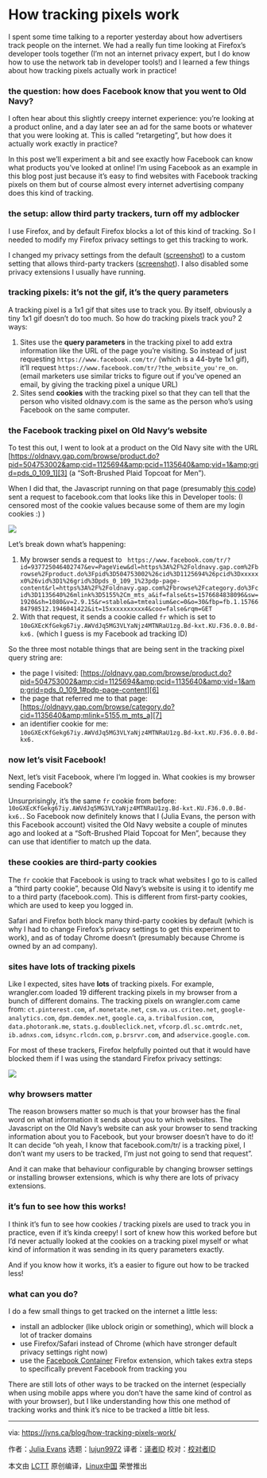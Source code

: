 [#]: collector: (lujun9972)
[#]: translator: (chen-ni)
[#]: reviewer: ( )
[#]: publisher: ( )
[#]: url: ( )
[#]: subject: (How tracking pixels work)
[#]: via: (https://jvns.ca/blog/how-tracking-pixels-work/)
[#]: author: (Julia Evans https://jvns.ca/)

How tracking pixels work
======

I spent some time talking to a reporter yesterday about how advertisers track people on the internet. We had a really fun time looking at Firefox’s developer tools together (I’m not an internet privacy expert, but I do know how to use the network tab in developer tools!) and I learned a few things about how tracking pixels actually work in practice!

### the question: how does Facebook know that you went to Old Navy?

I often hear about this slightly creepy internet experience: you’re looking at a product online, and a day later see an ad for the same boots or whatever that you were looking at. This is called “retargeting”, but how does it actually work exactly in practice?

In this post we’ll experiment a bit and see exactly how Facebook can know what products you’ve looked at online! I’m using Facebook as an example in this blog post just because it’s easy to find websites with Facebook tracking pixels on them but of course almost every internet advertising company does this kind of tracking.

### the setup: allow third party trackers, turn off my adblocker

I use Firefox, and by default Firefox blocks a lot of this kind of tracking. So I needed to modify my Firefox privacy settings to get this tracking to work.

I changed my privacy settings from the default ([screenshot][1]) to a custom setting that allows third-party trackers ([screenshot][2]). I also disabled some privacy extensions I usually have running.

### tracking pixels: it’s not the gif, it’s the query parameters

A tracking pixel is a 1x1 gif that sites use to track you. By itself, obviously a tiny 1x1 gif doesn’t do too much. So how do tracking pixels track you? 2 ways:

  1. Sites use the **query parameters** in the tracking pixel to add extra information like the URL of the page you’re visiting. So instead of just requesting `https://www.facebook.com/tr/` (which is a 44-byte 1x1 gif), it’ll request `https://www.facebook.com/tr/?the_website_you're_on`. (email marketers use similar tricks to figure out if you’ve opened an email, by giving the tracking pixel a unique URL)
  2. Sites send **cookies** with the tracking pixel so that they can tell that the person who visited oldnavy.com is the same as the person who’s using Facebook on the same computer.



### the Facebook tracking pixel on Old Navy’s website

To test this out, I went to look at a product on the Old Navy site with the URL [https://oldnavy.gap.com/browse/product.do?pid=504753002&amp;cid=1125694&amp;pcid=1135640&amp;vid=1&amp;grid=pds_0_109_1][3] (a “Soft-Brushed Plaid Topcoat for Men”).

When I did that, the Javascript running on that page (presumably [this code][4]) sent a request to facebook.com that looks like this in Developer tools: (I censored most of the cookie values because some of them are my login cookies :) )

![][5]

Let’s break down what’s happening:

  1. My browser sends a request to ` https://www.facebook.com/tr/?id=937725046402747&ev=PageView&dl=https%3A%2F%2Foldnavy.gap.com%2Fbrowse%2Fproduct.do%3Fpid%3D504753002%26cid%3D1125694%26pcid%3Dxxxxxx0%26vid%3D1%26grid%3Dpds_0_109_1%23pdp-page-content&rl=https%3A%2F%2Foldnavy.gap.com%2Fbrowse%2Fcategory.do%3Fcid%3D1135640%26mlink%3D5155%2Cm_mts_a&if=false&ts=1576684838096&sw=1920&sh=1080&v=2.9.15&r=stable&a=tmtealium&ec=0&o=30&fbp=fb.1.1576684798512.1946041422&it=15xxxxxxxxxx4&coo=false&rqm=GET`
  2. With that request, it sends a cookie called `fr` which is set to `10oGXEcKfGekg67iy.AWVdJq5MG3VLYaNjz4MTNRaU1zg.Bd-kxt.KU.F36.0.0.Bd-kx6.` (which I guess is my Facebook ad tracking ID)



So the three most notable things that are being sent in the tracking pixel query string are:

  * the page I visited: [https://oldnavy.gap.com/browse/product.do?pid=504753002&amp;cid=1125694&amp;pcid=1135640&amp;vid=1&amp;grid=pds_0_109_1#pdp-page-content][6]
  * the page that referred me to that page: [https://oldnavy.gap.com/browse/category.do?cid=1135640&amp;mlink=5155,m_mts_a][7]
  * an identifier cookie for me: `10oGXEcKfGekg67iy.AWVdJq5MG3VLYaNjz4MTNRaU1zg.Bd-kxt.KU.F36.0.0.Bd-kx6.`



### now let’s visit Facebook!

Next, let’s visit Facebook, where I’m logged in. What cookies is my browser sending Facebook?

Unsurprisingly, it’s the same `fr` cookie from before: `10oGXEcKfGekg67iy.AWVdJq5MG3VLYaNjz4MTNRaU1zg.Bd-kxt.KU.F36.0.0.Bd-kx6.`. So Facebook now definitely knows that I (Julia Evans, the person with this Facebook account) visited the Old Navy website a couple of minutes ago and looked at a “Soft-Brushed Plaid Topcoat for Men”, because they can use that identifier to match up the data.

### these cookies are third-party cookies

The `fr` cookie that Facebook is using to track what websites I go to is called a “third party cookie”, because Old Navy’s website is using it to identify me to a third party (facebook.com). This is different from first-party cookies, which are used to keep you logged in.

Safari and Firefox both block many third-party cookies by default (which is why I had to change Firefox’s privacy settings to get this experiment to work), and as of today Chrome doesn’t (presumably because Chrome is owned by an ad company).

### sites have lots of tracking pixels

Like I expected, sites have **lots** of tracking pixels. For example, wrangler.com loaded 19 different tracking pixels in my browser from a bunch of different domains. The tracking pixels on wrangler.com came from: `ct.pinterest.com`, `af.monetate.net`, `csm.va.us.criteo.net`, `google-analytics.com`, `dpm.demdex.net`, `google.ca`, `a.tribalfusion.com`, `data.photorank.me`, `stats.g.doubleclick.net`, `vfcorp.dl.sc.omtrdc.net`, `ib.adnxs.com`, `idsync.rlcdn.com`, `p.brsrvr.com`, and `adservice.google.com`.

For most of these trackers, Firefox helpfully pointed out that it would have blocked them if I was using the standard Firefox privacy settings:

![][8]

### why browsers matter

The reason browsers matter so much is that your browser has the final word on what information it sends about you to which websites. The Javascript on the Old Navy’s website can ask your browser to send tracking information about you to Facebook, but your browser doesn’t have to do it! It can decide “oh yeah, I know that facebook.com/tr/ is a tracking pixel, I don’t want my users to be tracked, I’m just not going to send that request”.

And it can make that behaviour configurable by changing browser settings or installing browser extensions, which is why there are lots of privacy extensions.

### it’s fun to see how this works!

I think it’s fun to see how cookies / tracking pixels are used to track you in practice, even if it’s kinda creepy! I sort of knew how this worked before but I’d never actually looked at the cookies on a tracking pixel myself or what kind of information it was sending in its query parameters exactly.

And if you know how it works, it’s a easier to figure out how to be tracked less!

### what can you do?

I do a few small things to get tracked on the internet a little less:

  * install an adblocker (like ublock origin or something), which will block a lot of tracker domains
  * use Firefox/Safari instead of Chrome (which have stronger default privacy settings right now)
  * use the [Facebook Container][9] Firefox extension, which takes extra steps to specifically prevent Facebook from tracking you



There are still lots of other ways to be tracked on the internet (especially when using mobile apps where you don’t have the same kind of control as with your browser), but I like understanding how this one method of tracking works and think it’s nice to be tracked a little bit less.

--------------------------------------------------------------------------------

via: https://jvns.ca/blog/how-tracking-pixels-work/

作者：[Julia Evans][a]
选题：[lujun9972][b]
译者：[译者ID](https://github.com/译者ID)
校对：[校对者ID](https://github.com/校对者ID)

本文由 [LCTT](https://github.com/LCTT/TranslateProject) 原创编译，[Linux中国](https://linux.cn/) 荣誉推出

[a]: https://jvns.ca/
[b]: https://github.com/lujun9972
[1]: https://jvns.ca/images/trackers.png
[2]: https://jvns.ca/images/firefox-insecure-settings.png
[3]: https://oldnavy.gap.com/browse/product.do?pid=504753002&cid=1125694&pcid=1135640&vid=1&grid=pds_0_109_1
[4]: https://developers.facebook.com/docs/facebook-pixel/implementation/
[5]: https://jvns.ca/images/fb-old-navy.png
[6]: https://oldnavy.gap.com/browse/product.do?pid=504753002&cid=1125694&pcid=1135640&vid=1&grid=pds_0_109_1#pdp-page-content
[7]: https://oldnavy.gap.com/browse/category.do?cid=1135640&mlink=5155,m_mts_a
[8]: https://jvns.ca/images/firefox-helpful.png
[9]: https://addons.mozilla.org/en-CA/firefox/addon/facebook-container/
